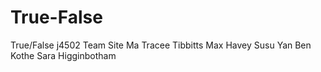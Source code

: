 # True-False
True/False j4502 Team
Site Ma
Tracee Tibbitts
Max Havey
Susu Yan
Ben Kothe
Sara Higginbotham
